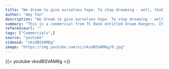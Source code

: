 ```yaml
---
title: "We dream to give ourselves hope. To stop dreaming - well, that's like saying you can never change your fate."
author: "Amy Tan"
description: "We dream to give ourselves hope. To stop dreaming - well, that's like saying you can never change your fate. - Amy Tan quotes from GetInspired365.com"
summary: "This is a commercial from TC Bank entitled Dream Rangers. It was created in 2011 by Ogilvy Taiwan and has racked up almost 5 million views. It's not hard to see why. It teaches us that dreaming is a good thing."
referenceurl: ""
tags: ["Commercials",]
source: "youtube"
videoid: "vksdBSVAM6g"
image: "https://img.youtube.com/vi/vksdBSVAM6g/0.jpg"
---
```


{{< youtube vksdBSVAM6g >}}
